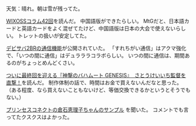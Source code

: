 天気：晴れ。朝は雪が残ってた。

[WIXOSSコラム42回](http://www.takaratomy.co.jp/products/wixoss/column/play_150109/index.html)を読んだ。
中国語版ができたらしい。
MtGだと、日本語カードと英語カードをよく混ぜてたけど、中国語版は日本の大会で使えないらしい。
トレットの扱いが安定してた。

[デビサバ2BRの通信機能](http://dsexp.atlusnet.jp/2015/01/858/)が公開されていた。
「すれちがい通信」はアクマ強化で、「いつの間に通信」はデュラララコラボらしい。
いつの間に通信は、期間あるのがちょっとめんどくさい。

[ついに最終回を迎える『神撃のバハムート GENESIS』　さとうけいいち監督を直撃！](http://otapol.jp/2014/12/post-2221.html)を読んだ。
制作体制の話で、時間はお金で買えないんだなと思った。
（ある程度、なら買えないこともないけど、等価交換できるかというとそうでもない。）

[プリンセスコネクトの倉石恵理子ちゃんのサンプル](http://lp.astrum.amebagames.com/character/index.html#detail9)
を聞いた。
コメントでも言ってたクスクスはよかった。
